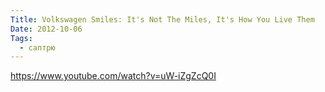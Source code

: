 ```yaml
---
Title: Volkswagen Smiles: It's Not The Miles, It's How You Live Them
Date: 2012-10-06
Tags:
  - саптрю
---
```


https://www.youtube.com/watch?v=uW-iZgZcQ0I
